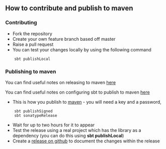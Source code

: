 ## How to contribute and publish to maven


### Contributing
* Fork the repository
* Create your own feature branch based off master
* Raise a pull request
* You can test your changes locally by using the following command

```
    sbt publishLocal
```

### Publishing to maven

You can find useful notes on releasing to maven [here](http://central.sonatype.org/pages/ossrh-guide.html)

You can find useful notes on configuring sbt to publish to maven [here](http://www.scala-sbt.org/release/docs/Community/Using-Sonatype.html)


* This is how you publish to [maven](http://search.maven.org/#browse|948553587) - you will need a key and a password,

```
    sbt publishSigned
    sbt sonatypeRelease
```

* Wait for up to two hours for it to appear
* Test the release using a real project which has the library as a dependency (you can do this using **sbt publishLocal**)
* Create a [release on github](https://github.com/guardian/fastly-api-client/releases) to document the changes within the release
